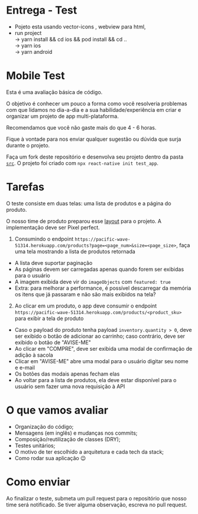 # Entrega - Test

- Pojeto esta usando vector-icons , webview para html, </br>
- run project </br>
  -> yarn install && cd ios && pod install && cd ..</br>
  -> yarn ios </br>
  -> yarn android </br>


# Mobile Test

Esta é uma avaliação básica de código.

O objetivo é conhecer um pouco a forma como você resolveria problemas com que lidamos no dia-a-dia e a sua habilidade/experiência em criar e organizar um projeto de app multi-plataforma.

Recomendamos que você não gaste mais do que 4 - 6 horas.

Fique à vontade para nos enviar qualquer sugestão ou dúvida que surja durante o projeto.

Faça um fork deste repositório e desenvolva seu projeto dentro da pasta [`src`](./src). O projeto foi criado com `npx react-native init test_app`.

# Tarefas

O teste consiste em duas telas: uma lista de produtos e a página do produto.

O nosso time de produto preparou esse [layout](https://www.figma.com/file/Dbpn1mqdq2d350NEXojF2v/test-mobile?node-id=392%3A0) para o projeto. A implementação deve ser Pixel perfect.

1. Consumindo o endpoint `https://pacific-wave-51314.herokuapp.com/products?page=<page_num>&size=<page_size>`, faça uma tela mostrando a lista de produtos retornada

- A lista deve suportar paginação
- As páginas devem ser carregadas apenas quando forem ser exibidas para o usuário
- A imagem exibida deve vir do `imageObjects` com `featured: true`
- Extra: para melhorar a performance, é possível descarregar da memória os itens que já passaram e não são mais exibidos na tela?

2. Ao clicar em um produto, o app deve consumir o endpoint `https://pacific-wave-51314.herokuapp.com/products/<product_sku>` para exibir a tela de produto

- Caso o payload do produto tenha payload `inventory.quantity > 0`, deve ser exibido o botão de adicionar ao carrinho; caso contrário, deve ser exibido o botão de "AVISE-ME"
- Ao clicar em "COMPRE", deve ser exibida uma modal de confirmação de adição à sacola
- Clicar em "AVISE-ME" abre uma modal para o usuário digitar seu nome e e-mail
- Os botões das modais apenas fecham elas
- Ao voltar para a lista de produtos, ela deve estar disponível para o usuário sem fazer uma nova requisição à API

# O que vamos avaliar

- Organização do código;
- Mensagens (em inglês) e mudanças nos commits;
- Composição/reutilização de classes (DRY);
- Testes unitários;
- O motivo de ter escolhido a arquitetura e cada tech da stack;
- Como rodar sua aplicação 😉

# Como enviar

Ao finalizar o teste, submeta um pull request para o repositório que nosso time será notificado. Se tiver alguma observação, escreva no pull request.
